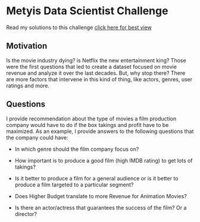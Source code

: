 # Metyis Data Scientist Challenge

Read my solutions to this challenge [click here for best view](https://nbviewer.jupyter.org/github/neahyo/Metyis/blob/2ab5b24e901cf1eaa1dbcb657684ebc311ff0882/Metyis/Analysis.ipynb)

## Motivation
Is the movie industry dying? is Netflix the new entertainment king? Those were the first questions that led to create a dataset focused on movie revenue and analyze it over the last decades. But, why stop there? There are more factors that intervene in this kind of thing, like actors, genres, user ratings and more.


## Questions
I provide recommendation about the type of movies a film production company would have to do if the box takings and profit have to be maximized. As an example, I provide answers to the following questions that the company could have:

* In which genre should the film company focus on?

* How important is to produce a good film (high IMDB rating) to get lots of takings?

* Is it better to produce a film for a general audience or is it better to produce a film targeted to a particular segment?

* Does Higher Budget translate to more Revenue for Animation Movies?

* Is there an actor/actress that guarantees the success of the film? Or a director?

